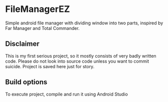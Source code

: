 # FileManagerEZ

Simple android file manager with dividing window into two parts, inspired by Far Manager and Total Commander.

## Disclaimer

This is my first serious project, so it mostly consists of very badly written code. Please do not look into source code unless you want to commit suicide.
Project is saved here just for story.

## Build options
To execute project, compile and run it using Android Studio
